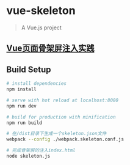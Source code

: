 # vue-skeleton

> A Vue.js project

## [Vue页面骨架屏注入实践](https://segmentfault.com/a/1190000014832185)

## Build Setup

``` bash
# install dependencies
npm install

# serve with hot reload at localhost:8080
npm run dev

# build for production with minification
npm run build

# 在/dist目录下生成一个skeleton.json文件
webpack --config ./webpack.skeleton.conf.js

# 完成骨架屏的注入index.html
node skeleton.js

```


